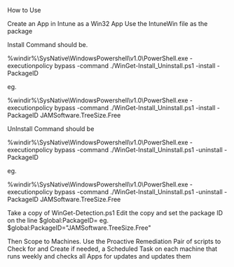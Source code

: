 How to Use

Create an App in Intune as a Win32 App
Use the IntuneWin file as the package

Install Command should be.

%windir%\SysNative\WindowsPowershell\v1.0\PowerShell.exe -executionpolicy bypass -command ./WinGet-Install_Uninstall.ps1 -install -PackageID <PackageID>

eg.

%windir%\SysNative\WindowsPowershell\v1.0\PowerShell.exe -executionpolicy bypass -command ./WinGet-Install_Uninstall.ps1 -install -PackageID JAMSoftware.TreeSize.Free



UnInstall Command should be

%windir%\SysNative\WindowsPowershell\v1.0\PowerShell.exe -executionpolicy bypass -command ./WinGet-Install_Uninstall.ps1 -uninstall -PackageID <PackageID>

eg.

%windir%\SysNative\WindowsPowershell\v1.0\PowerShell.exe -executionpolicy bypass -command ./WinGet-Install_Uninstall.ps1 -uninstall -PackageID JAMSoftware.TreeSize.Free

Take a copy of WinGet-Detection.ps1
Edit the copy and set the package ID on the line
$global:PackageID=<PackageID>
eg.
$global:PackageID="JAMSoftware.TreeSize.Free"

Then Scope to Machines.
Use the Proactive Remediation Pair of scripts to Check for and Create if needed, a Scheduled Task on each machine that runs weekly and checks all Apps for updates and updates them

